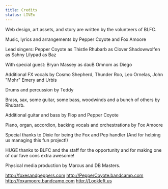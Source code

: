 ```yaml
---
title: Credits
status: LIVEx
---
```


Web design, art assets, and story are written by the volunteers of BLFC.

Music, lyrics and arrangements by Pepper Coyote and Fox Amoore

Lead singers:
Pepper Coyote as Thistle
Rhubarb as Clover
Shadowwolfen as Sahny
Lilypad as Baz

With special guest:
Bryan Massey as dauB
Omnom as Diego

Additional FX vocals by Cosmo Shepherd, Thunder Roo, Leo Ornelas, John "Mohr" Emery and Urbis

Drums and percussion by Teddy

Brass, sax, some guitar, some bass, woodwinds and a bunch of others by Rhubarb.

Additional guitar and bass by Flop and Pepper Coyote

Piano, organ, accordion, backing vocals and orchestrations by Fox Amoore

Special thanks to Dixie for being the Fox and Pep handler (And for helping us managing this fun project!)

HUGE thanks to BLFC and the staff for the opportunity and for making one of our fave cons extra awesome!

Physical media production by Marcus and DB Masters.

http://foxesandpeppers.com
http://PepperCoyote.bandcamp.com
http://foxamoore.bandcamp.com
http://Lookleft.us
